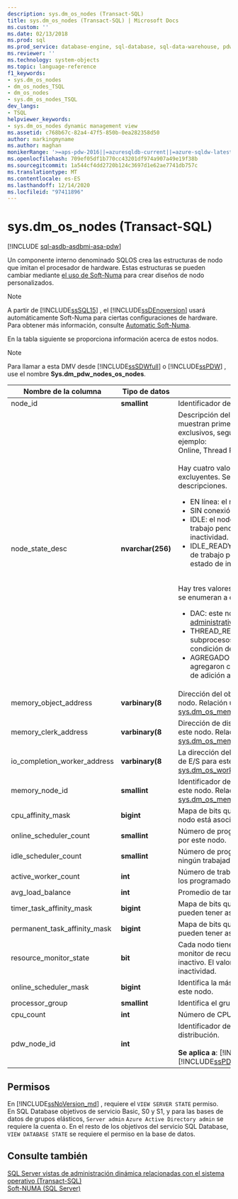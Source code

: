 ```yaml
---
description: sys.dm_os_nodes (Transact-SQL)
title: sys.dm_os_nodes (Transact-SQL) | Microsoft Docs
ms.custom: ''
ms.date: 02/13/2018
ms.prod: sql
ms.prod_service: database-engine, sql-database, sql-data-warehouse, pdw
ms.reviewer: ''
ms.technology: system-objects
ms.topic: language-reference
f1_keywords:
- sys.dm_os_nodes
- dm_os_nodes_TSQL
- dm_os_nodes
- sys.dm_os_nodes_TSQL
dev_langs:
- TSQL
helpviewer_keywords:
- sys.dm_os_nodes dynamic management view
ms.assetid: c768b67c-82a4-47f5-850b-0ea282358d50
author: markingmyname
ms.author: maghan
monikerRange: '>=aps-pdw-2016||=azuresqldb-current||=azure-sqldw-latest||>=sql-server-2016||>=sql-server-linux-2017||=azuresqldb-mi-current'
ms.openlocfilehash: 709ef05df1b770cc43201df974a907a49e19f38b
ms.sourcegitcommit: 1a544cf4dd2720b124c3697d1e62ae7741db757c
ms.translationtype: MT
ms.contentlocale: es-ES
ms.lasthandoff: 12/14/2020
ms.locfileid: "97411896"
---
```

# <a name="sysdm_os_nodes-transact-sql"></a>sys.dm_os_nodes (Transact-SQL)
[!INCLUDE [sql-asdb-asdbmi-asa-pdw](../../includes/applies-to-version/sql-asdb-asdbmi-asa-pdw.md)]

Un componente interno denominado SQLOS crea las estructuras de nodo que imitan el procesador de hardware. Estas estructuras se pueden cambiar mediante [el uso de Soft-Numa](../../database-engine/configure-windows/soft-numa-sql-server.md) para crear diseños de nodo personalizados.  

> [!NOTE]
> A partir de [!INCLUDE[ssSQL15](../../includes/sssql15-md.md)] , el [!INCLUDE[ssDEnoversion](../../includes/ssdenoversion-md.md)] usará automáticamente Soft-Numa para ciertas configuraciones de hardware. Para obtener más información, consulte [Automatic Soft-Numa](../../database-engine/configure-windows/soft-numa-sql-server.md#automatic-soft-numa).
  
En la tabla siguiente se proporciona información acerca de estos nodos.  
  
> [!NOTE]
> Para llamar a esta DMV desde [!INCLUDE[ssSDWfull](../../includes/sssdwfull-md.md)] o [!INCLUDE[ssPDW](../../includes/sspdw-md.md)] , use el nombre **Sys.dm_pdw_nodes_os_nodes**.  
  
|Nombre de la columna|Tipo de datos|Descripción|  
|-----------------|---------------|-----------------|  
|node_id|**smallint**|Identificador del nodo.|  
|node_state_desc|**nvarchar(256)**|Descripción del estado del nodo. Los valores se muestran primero con los valores mutuamente exclusivos, seguidos de los valores combinables. Por ejemplo:<br /> Online, Thread Resources Low, Lazy Preemptive<br /><br />Hay cuatro valores node_state_desc mutuamente excluyentes. Se enumeran a continuación con sus descripciones.<br /><ul><li>EN línea: el nodo está en línea<li>SIN conexión: el nodo está sin conexión<li>IDLE: el nodo no tiene ninguna solicitud de trabajo pendiente y ha entrado en un estado de inactividad.<li>IDLE_READY: el nodo no tiene ninguna solicitud de trabajo pendiente y está listo para entrar en un estado de inactividad.</li></ul><br />Hay tres valores node_state_desc combinables, que se enumeran a continuación con sus descripciones.<br /><ul><li>DAC: este nodo está reservado para la [conexión administrativa dedicada](../../database-engine/configure-windows/diagnostic-connection-for-database-administrators.md).<li>THREAD_RESOURCES_LOW: no se pueden crear subprocesos nuevos en este nodo debido a una condición de memoria insuficiente.<li>AGREGADO en caliente: indica que los nodos se agregaron como respuesta a un evento de CPU de adición activa.</li></ul>|  
|memory_object_address|**varbinary(8**|Dirección del objeto de memoria asociada con este nodo. Relación uno a uno con [sys.dm_os_memory_objects](../../relational-databases/system-dynamic-management-views/sys-dm-os-memory-objects-transact-sql.md).memory_object_address.|  
|memory_clerk_address|**varbinary(8**|Dirección de distribuidor de memoria asociada con este nodo. Relación uno a uno con [sys.dm_os_memory_clerks](../../relational-databases/system-dynamic-management-views/sys-dm-os-memory-clerks-transact-sql.md).memory_clerk_address.|  
|io_completion_worker_address|**varbinary(8**|La dirección del trabajador asignada a la realización de E/S para este nodo. Relación uno a uno con [sys.dm_os_workers](../../relational-databases/system-dynamic-management-views/sys-dm-os-workers-transact-sql.md).worker_address.|  
|memory_node_id|**smallint**|Identificador del nodo de memoria al que pertenece este nodo. Relación de varios a uno con [sys.dm_os_memory_nodes](../../relational-databases/system-dynamic-management-views/sys-dm-os-memory-nodes-transact-sql.md).memory_node_id.|  
|cpu_affinity_mask|**bigint**|Mapa de bits que identifica las CPU con las que este nodo está asociado.|  
|online_scheduler_count|**smallint**|Número de programadores en línea administrados por este nodo.|  
|idle_scheduler_count|**smallint**|Número de programadores en línea que no tienen ningún trabajador activo.|  
|active_worker_count|**int**|Número de trabajadores que están activos en todos los programadores administrados por este nodo.|  
|avg_load_balance|**int**|Promedio de tareas por programador en este nodo.|  
|timer_task_affinity_mask|**bigint**|Mapa de bits que identifica los programadores que pueden tener asignadas tareas de temporizador.|  
|permanent_task_affinity_mask|**bigint**|Mapa de bits que identifica los programadores que pueden tener asignadas tareas permanentes.|  
|resource_monitor_state|**bit**|Cada nodo tiene asignado un monitor de recursos. El monitor de recursos puede estar en ejecución o inactivo. El valor 1 indica en ejecución y 0 inactividad.|  
|online_scheduler_mask|**bigint**|Identifica la máscara de afinidad de proceso para este nodo.|  
|processor_group|**smallint**|Identifica el grupo de procesadores para este nodo.|  
|cpu_count |**int** |Número de CPU disponibles para este nodo. |
|pdw_node_id|**int**|Identificador del nodo en el que se encuentra esta distribución.<br /><br /> **Se aplica a**: [!INCLUDE[ssSDWfull](../../includes/sssdwfull-md.md)] , [!INCLUDE[ssPDW](../../includes/sspdw-md.md)]|  
  
## <a name="permissions"></a>Permisos

En [!INCLUDE[ssNoVersion_md](../../includes/ssnoversion-md.md)] , requiere el `VIEW SERVER STATE` permiso.   
En SQL Database objetivos de servicio Basic, S0 y S1, y para las bases de datos de grupos elásticos, `Server admin` `Azure Active Directory admin` se requiere la cuenta o. En el resto de los objetivos del servicio SQL Database, `VIEW DATABASE STATE` se requiere el permiso en la base de datos.   

## <a name="see-also"></a>Consulte también    
 [SQL Server vistas de administración dinámica relacionadas con el sistema operativo &#40;Transact-SQL&#41;](../../relational-databases/system-dynamic-management-views/sql-server-operating-system-related-dynamic-management-views-transact-sql.md)   
 [Soft-NUMA &#40;SQL Server&#41;](../../database-engine/configure-windows/soft-numa-sql-server.md)  
  
